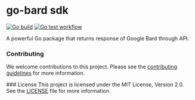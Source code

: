 # go-bard sdk 
[![Go build](https://github.com/Allan-Nava/go-bard/actions/workflows/go-build.yml/badge.svg)](https://github.com/Allan-Nava/go-bard/actions/workflows/go-build.yml)
[![Go test workflow](https://github.com/Allan-Nava/go-bard/actions/workflows/go-test.yml/badge.svg)](https://github.com/Allan-Nava/go-bard/actions/workflows/go-test.yml)

A powerful Go package that returns response of Google Bard through API.


### Contributing
We welcome contributions to this project. Please see the [contributing guidelines](https://github.com/Allan-Nava/go-bard/blob/master/CONTRIBUTING.md) for more information.

### License
This project is licensed under the MIT License, Version 2.0. See the [LICENSE](https://github.com/Allan-Nava/go-bard/blob/master/LICENSE) file for more information.

